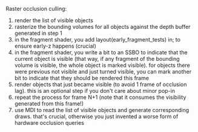Raster occlusion culling:

1. render the list of visible objects
2. rasterize the bounding volumes for all objects against the depth buffer generated in step 1
3. in the fragment shader, you add layout(early_fragment_tests) in; to ensure early-z happens (crucial)
4. in the fragment shader, you write a bit to an SSBO to indicate that the current object is visible (that way, if any fragment of the bounding volume is visible, the whole object is marked visible). for objects there were previous not visible and just turned visible, you can mark another bit to indicate that they should be rendered this frame
5. render objects that just became visible (to avoid 1 frame of occlusion lag). this is an optional step if you don't care about minor pop-in
6. repeat the process for frame N+1 (note that it consumes the visibility generated from this frame!)
7. use MDI to read the list of visible objects and generate corresponding draws. that's crucial, otherwise you just invented a worse form of hardware occlusion queries
